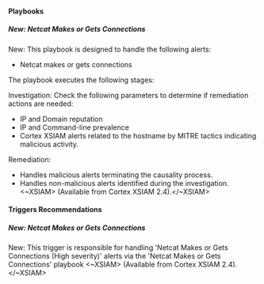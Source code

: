 
#### Playbooks

##### New: Netcat Makes or Gets Connections

New: This playbook is designed to handle the following alerts:

- Netcat makes or gets connections

The playbook executes the following stages:

Investigation:
Check the following parameters to determine if remediation actions are needed:

- IP and Domain reputation
- IP and Command-line prevalence
- Cortex XSIAM alerts related to the hostname by MITRE tactics indicating malicious activity.

Remediation:

- Handles malicious alerts terminating the causality process.
- Handles non-malicious alerts identified during the investigation.<~XSIAM> (Available from Cortex XSIAM 2.4).</~XSIAM>

#### Triggers Recommendations

##### New: Netcat Makes or Gets Connections

New: This trigger is responsible for handling 'Netcat Makes or Gets Connections (High severity)' alerts via the 'Netcat Makes or Gets Connections' playbook
<~XSIAM> (Available from Cortex XSIAM 2.4).</~XSIAM>